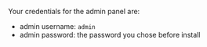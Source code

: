 Your credentials for the admin panel are:

- admin username: `admin`
- admin password: the password you chose before install